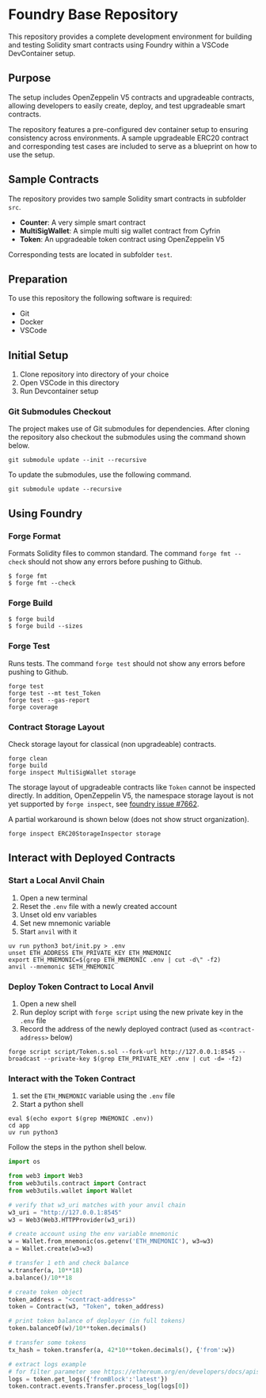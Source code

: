 # Foundry Base Repository

This repository provides a complete development environment for building and testing Solidity smart contracts using Foundry within a VSCode DevContainer setup.

## Purpose 

The setup includes OpenZeppelin V5 contracts and upgradeable contracts, allowing developers to easily create, deploy, and test upgradeable smart contracts. 

The repository features a pre-configured dev container setup to ensuring consistency across environments. 
A sample upgradeable ERC20 contract and corresponding test cases are included to serve as a blueprint on how to use the setup.

## Sample Contracts 

The repository provides two sample Solidity smart contracts in subfolder `src`.

- **Counter**: A very simple smart contract
- **MultiSigWallet**: A simple multi sig wallet contract from Cyfrin
- **Token**: An upgradeable token contract using OpenZeppelin V5

Corresponding tests are located in subfolder `test`.

## Preparation

To use this repository the following software is required:

- Git
- Docker
- VSCode

## Initial Setup

1. Clone repository into directory of your choice
1. Open VSCode in this directory
1. Run Devcontainer setup


### Git Submodules Checkout

The project makes use of Git submodules for dependencies.
After cloning the repository also checkout the submodules using the command shown below. 

```shell
git submodule update --init --recursive
```

To update the submodules, use the following command.

```shell
git submodule update --recursive
```

## Using Foundry

### Forge Format

Formats Solidity files to common standard.
The command `forge fmt --check` should not show any errors before pushing to Github.

```shell
$ forge fmt
$ forge fmt --check
```

### Forge Build

```shell
$ forge build
$ forge build --sizes
```

### Forge Test

Runs tests. 
The command `forge test` should not show any errors before pushing to Github.

```shell
forge test
forge test --mt test_Token
forge test --gas-report
forge coverage
```

### Contract Storage Layout

Check storage layout for classical (non upgradeable) contracts.

```
forge clean
forge build
forge inspect MultiSigWallet storage
```

The storage layout of upgradeable contracts like `Token` cannot be inspected directly. 
In addition, OpenZeppelin V5, the namespace storage layout is not yet supported by `forge inspect`, see [foundry issue #7662](https://github.com/foundry-rs/foundry/issues/7662).

A partial workaround is shown below (does not show struct organization).

```
forge inspect ERC20StorageInspector storage
```

## Interact with Deployed Contracts

### Start a Local Anvil Chain

1. Open a new terminal
1. Reset the `.env` file with a newly created account
1. Unset old env variables
1. Set new mnemonic variable
1. Start `anvil` with it

```shell
uv run python3 bot/init.py > .env
unset ETH_ADDRESS ETH_PRIVATE_KEY ETH_MNEMONIC
export ETH_MNEMONIC=$(grep ETH_MNEMONIC .env | cut -d\" -f2)
anvil --mnemonic $ETH_MNEMONIC
```

### Deploy Token Contract to Local Anvil

1. Open a new shell
1. Run deploy script with `forge script` using the new private key in the `.env` file
1. Record the address of the newly deployed contract (used as `<contract-address>` below)

```shell
forge script script/Token.s.sol --fork-url http://127.0.0.1:8545 --broadcast --private-key $(grep ETH_PRIVATE_KEY .env | cut -d= -f2)
```

### Interact with the Token Contract

1. set the `ETH_MNEMONIC` variable using the `.env` file
1. Start a python shell

```shell
eval $(echo export $(grep MNEMONIC .env))
cd app
uv run python3
```

Follow the steps in the python shell below.

```python
import os

from web3 import Web3
from web3utils.contract import Contract
from web3utils.wallet import Wallet

# verify that w3_uri matches with your anvil chain
w3_uri = "http://127.0.0.1:8545"
w3 = Web3(Web3.HTTPProvider(w3_uri))

# create account using the env variable mnemonic
w = Wallet.from_mnemonic(os.getenv('ETH_MNEMONIC'), w3=w3)
a = Wallet.create(w3=w3)

# transfer 1 eth and check balance
w.transfer(a, 10**18)
a.balance()/10**18

# create token object
token_address = "<contract-address>"
token = Contract(w3, "Token", token_address)

# print token balance of deployer (in full tokens)
token.balanceOf(w)/10**token.decimals()

# transfer some tokens
tx_hash = token.transfer(a, 42*10**token.decimals(), {'from':w})

# extract logs example
# for filter parameter see https://ethereum.org/en/developers/docs/apis/json-rpc/#eth_getlogs 
logs = token.get_logs({'fromBlock':'latest'})
token.contract.events.Transfer.process_log(logs[0])
```